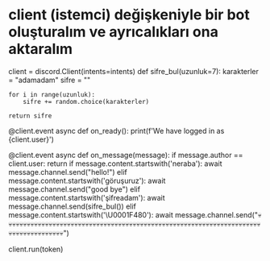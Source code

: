 # client (istemci) değişkeniyle bir bot oluşturalım ve ayrıcalıkları ona aktaralım
client = discord.Client(intents=intents)
def sifre_bul(uzunluk=7):
    karakterler = "adamadam"
    sifre = ""

    for i in range(uzunluk):
        sifre += random.choice(karakterler)

    return sifre

@client.event
async def on_ready():
    print(f'We have logged in as {client.user}')

@client.event
async def on_message(message):
    if message.author == client.user:
        return
    if message.content.startswith('neraba'):
        await message.channel.send("hello!")
    elif message.content.startswith('göruşuruz'):
        await message.channel.send("good bye")
    elif message.content.startswith('şifreadam'):
        await message.channel.send(sifre_bul())
    elif message.content.startswith('\U0001F480'):
        await message.channel.send(":skull::skull::skull::skull::skull::skull::skull::skull::skull::skull::skull::skull::skull::skull::skull::skull::skull::skull::skull::skull::skull::skull::skull::skull::skull::skull::skull::skull::skull::skull::skull::skull::skull::skull::skull::skull::skull::skull::skull::skull::skull::skull::skull::skull::skull::skull::skull::skull::skull::skull::skull::skull::skull::skull::skull::skull::skull::skull::skull::skull::skull::skull::skull::skull::skull::skull::skull::skull::skull::skull::skull::skull::skull::skull::skull::skull::skull::skull::skull::skull::skull::skull::skull::skull::skull:")














































client.run(token)







